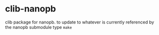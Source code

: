 # clib-nanopb

clib package for nanopb. to update to whatever is currently referenced by the nanopb submodule type `make`
